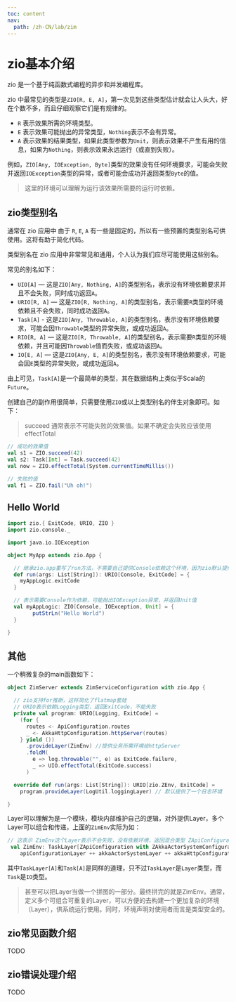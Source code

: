 ```yaml
---
toc: content
nav:
  path: /zh-CN/lab/zim
---
```


# zio基本介绍

zio 是一个基于纯函数式编程的异步和并发编程库。

zio 中最常见的类型是`ZIO[R, E, A]`，第一次见到这些类型估计就会让人头大，好在个数不多，而且仔细观察它们是有规律的。

- `R` 表示效果所需的环境类型。
- `E` 表示效果可能抛出的异常类型，`Nothing`表示不会有异常。
- `A` 表示效果的结果类型，如果此类型参数为`Unit`，则表示效果不产生有用的信息，如果为`Nothing`，则表示效果永远运行（或直到失败）。

例如，`ZIO[Any, IOException, Byte]`类型的效果没有任何环境要求，可能会失败并返回`IOException`类型的异常，或者可能会成功并返回类型`Byte`的值。

> 这里的环境可以理解为运行该效果所需要的运行时依赖。

## zio类型别名

通常在 zio 应用中 由于 `R`, `E`, `A` 有一些是固定的，所以有一些预置的类型别名可供使用。这将有助于简化代码。

类型别名在 zio 应用中非常常见和通用，个人认为我们应尽可能使用这些别名。

常见的别名如下：

- `UIO[A]` — 这是`ZIO[Any, Nothing, A]`的类型别名，表示没有环境依赖要求并且不会失败，同时成功返回`A`。
- `URIO[R, A]` — 这是`ZIO[R, Nothing, A]`的类型别名，表示需要`R`类型的环境依赖且不会失败，同时成功返回`A`。
- `Task[A]` - 这是`ZIO[Any, Throwable, A]`的类型别名，表示没有环境依赖要求，可能会因`Throwable`类型的异常失败，或成功返回`A`。
- `RIO[R, A]` — 这是`ZIO[R, Throwable, A]`的类型别名，表示需要`R`类型的环境依赖，并且可能因`Throwable`值而失败，或成功返回`A`。
- `IO[E, A]` — 这是`ZIO[Any, E, A]`的类型别名，表示没有环境依赖要求，可能会因`E`类型的异常失败，或成功返回`A`。

由上可见，`Task[A]`是一个最简单的类型，其在数据结构上类似于Scala的`Future`。

创建自己的副作用很简单，只需要使用`ZIO`或以上类型别名的伴生对象即可。如下：

> succeed 通常表示不可能失败的效果值。如果不确定会失败应该使用effectTotal

```scala
// 成功的效果值
val s1 = ZIO.succeed(42)
val s2: Task[Int] = Task.succeed(42)
val now = ZIO.effectTotal(System.currentTimeMillis())

// 失败的值
val f1 = ZIO.fail("Uh oh!")
```

## Hello World
```scala
import zio.{ ExitCode, URIO, ZIO }
import zio.console._

import java.io.IOException

object MyApp extends zio.App {

  // 继承zio.app重写了run方法，不需要自己提供Console依赖这个环境，因为zio默认提供了。
  def run(args: List[String]): URIO[Console, ExitCode] = {
    myAppLogic.exitCode
  }

  // 表示需要Console作为依赖，可能抛出IOException异常，并返回Unit值
  val myAppLogic: ZIO[Console, IOException, Unit] = {
        putStrLn("Hello World")
  }

}
```

## 其他

一个稍微复杂的main函数如下：

```scala
object ZimServer extends ZimServiceConfiguration with zio.App {

  // zio支持for推断，这样简化了flatmap套娃
  // URIO表示依赖Logging类型，返回ExitCode，不能失败
  private val program: URIO[Logging, ExitCode] =
    (for {
      routes <- ApiConfiguration.routes
      _ <- AkkaHttpConfiguration.httpServer(routes)
    } yield ())
      .provideLayer(ZimEnv) //提供业务所需环境给httpServer
      .foldM(
        e => log.throwable("", e) as ExitCode.failure,
        _ => UIO.effectTotal(ExitCode.success)
      )

  override def run(args: List[String]): URIO[zio.ZEnv, ExitCode] =
    program.provideLayer(LogUtil.loggingLayer) // 默认提供了一个日志环境

}
```

Layer可以理解为是一个模块，模块内部维护自己的逻辑，对外提供Layer，多个Layer可以组合和传递，上面的`ZimEnv`实际为如：

```scala
// 这表示 ZimEnv这个Layer表示不会失败，没有依赖环境，返回混合类型 ZApiConfiguration with ZAkkaActorSystemConfiguration with ZAkkaHttpConfiguration
 val ZimEnv: TaskLayer[ZApiConfiguration with ZAkkaActorSystemConfiguration with ZAkkaHttpConfiguration] =
    apiConfigurationLayer ++ akkaActorSystemLayer ++ akkaHttpConfigurationLayer
```

其中`TaskLayer[A]`和`Task[A]`是同样的道理，只不过`TaskLayer`是`Layer`类型，而`Task`是`IO`类型。

> 甚至可以把Layer当做一个拼图的一部分。最终拼完的就是ZimEnv。通常，定义多个可组合可重复的Layer，可以方便的去构建一个更加复杂的环境（Layer），供系统运行使用。同时，环境声明对使用者而言是类型安全的。

## zio常见函数介绍

TODO

## zio错误处理介绍

TODO
